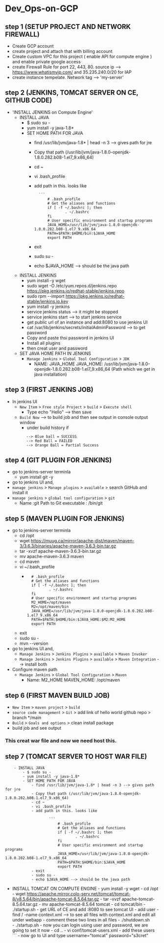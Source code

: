 # Dev_Ops-on-GCP
## step 1 (SETUP PROJECT AND NETWORK FIREWALL)
   - Create GCP account 
   - create project and attach that with billing account
   - Create custom VPC for this project ( enable API for compute engine ) and enable private google access
   - create Firewall Rule for port 22, 443, 80. source ip --> https://www.whatismyip.com/ and 35.235.240.0/20 for IAP
   - create instance tempelate. Network tag --> 'my-server'
## step 2 (JENKINS, TOMCAT SERVER ON CE, GITHUB CODE)
   - 'INSTALL JENKINS on Compute Engine'
        - INSTALL JAVA
            - $ sudo su -
            - yum install -y java-1.8*
            - SET HOME PATH FOR JAVA
                - find /usr/lib/jvm/java-1.8* | head -n 3 --> gives path for jre
                - Copy that path (/usr/lib/jvm/java-1.8.0-openjdk-1.8.0.282.b08-1.el7_9.x86_64)
                - cd ~
                - vi .bash_profile
                - add path in this. looks like

                        ``` 
                            # .bash_profile
                            # Get the aliases and functions
                            if [ -f ~/.bashrc ]; then
                                    . ~/.bashrc
                            fi
                            # User specific environment and startup programs
                            JAVA_HOME=/usr/lib/jvm/java-1.8.0-openjdk-1.8.0.282.b08-1.el7_9.x86_64
                            PATH=$PATH:$HOME/bin:$JAVA_HOME
                            export PATH
                - exit
                - sudo su -
                - echo $JAVA_HOME --> should be the java path            
        - INSTALL JENKINS 
            - yum install -y wget
            - sudo wget -O /etc/yum.repos.d/jenkins.repo https://pkg.jenkins.io/redhat-stable/jenkins.repo
            - sudo rpm --import https://pkg.jenkins.io/redhat-stable/jenkins.io.key
            - yum install -y jenkins
            - service jenkins status  --> it might be stopped
            - service jenkins start  --> to start jenkins service
            - get public url of an instance and add:8080 to use jenkins UI
            - cat /var/lib/jenkins/secrets/initialAdminPassword --> to get password
            - Copy and paste thsi password in jenkins UI
            - Install all plugins
            - then creat user and password
        - SET JAVA HOME PATH IN JENKINS 
            - `Manage Jenkins` > `Global Tool Configuration` > `JDK`
                - NAME: JAVA_HOME
                  JAVA_HOME: /usr/lib/jvm/java-1.8.0-openjdk-1.8.0.282.b08-1.el7_9.x86_64 (Path which we get in java installation)
## step 3 (FIRST JENKINS JOB)
   - In jenkins UI
        - `New Item` > `Free style Project` > `build` > `Execute shell`
           -  Type echo "Hello"  --> then save 
        - `Build Now` --> to build job and then see output in console output window
           -  under build history if
            ```
               --> Blue ball = SUCCESS
               --> Red Ball = FAILED
               --> Orange Ball = Partial Success  
## step 4 (GIT PLUGIN FOR JENKINS)
   - go to jenkins-server terminla 
      - yum install git -y
   - go to jenkins UI and,   
   - `manage jenkins` > `Manage plugins` > `available` > search GitHub and install it
   - `manage jenkins` > `global tool configuration` > `git`
     - Name :git
       Path to Git executable : /bin/git
## step 5 (MAVEN PLUGIN FOR JENKINS)
   - go to jenkins-server terminla 
      - cd /opt
      - wget https://muug.ca/mirror/apache-dist/maven/maven-3/3.6.3/binaries/apache-maven-3.6.3-bin.tar.gz
      - tar -xvzf apache-maven-3.6.3-bin.tar.gz 
      - mv apache-maven-3.6.3 maven
      - cd maven
      - vi ~/.bash_profile
        - ``` 
            # .bash_profile
            # Get the aliases and functions
            if [ -f ~/.bashrc ]; then
                    . ~/.bashrc
            fi
            # User specific environment and startup programs
            M2_HOME=/opt/maven
            M2=/opt/maven/bin
            JAVA_HOME=/usr/lib/jvm/java-1.8.0-openjdk-1.8.0.282.b08-1.el7_9.x86_64
            PATH=$PATH:$HOME/bin:$JAVA_HOME:$M2:M2_HOME
            export PATH
      - exit
      - sudo su -
      - mvn --version      
   - go to jenkins UI and,   
       - `Manage Jenkins` > `Jenkins Plugins` > `available` > `Maven Invoker`
       - `Manage Jenkins` > `Jenkins Plugins` > `available` > `Maven Integration`      --> install both
   - Configure maven path
       - `Manage Jenkins` > `Global Tool Configuration` > `Maven`    
           - Name: M2_HOME
             MAVEN_HOME: /opt/maven
## step 6 (FIRST MAVEN BUILD JOB)
   - `New Item` > `maven project` > `build` 
   - `source code management` > `Git` > add link of hello world github repo > branch */main
   - `Build` > `Goals and options` > clean install package 
   - build job and see output

### This creat war file and now we need host this.
## step 7 (TOMCAT SERVER TO HOST WAR FILE)
        - INSTALL JAVA
            - $ sudo su -
            - yum install -y java-1.8*
            - SET HOME PATH FOR JAVA
                - find /usr/lib/jvm/java-1.8* | head -n 3 --> gives path for jre
                - Copy that path (/usr/lib/jvm/java-1.8.0-openjdk-1.8.0.282.b08-1.el7_9.x86_64)
                - cd ~
                - vi .bash_profile
                - add path in this. looks like

                        ``` 
                            # .bash_profile
                            # Get the aliases and functions
                            if [ -f ~/.bashrc ]; then
                                    . ~/.bashrc
                            fi
                            # User specific environment and startup programs
                            JAVA_HOME=/usr/lib/jvm/java-1.8.0-openjdk-1.8.0.282.b08-1.el7_9.x86_64
                            PATH=$PATH:$HOME/bin:$JAVA_HOME
                            export PATH
                - exit
                - sudo su -
                - echo $JAVA_HOME --> should be the java path  
   - INSTALL TOMCAT ON COMPUTE ENGINE
            - yum install -y wget
            - cd /opt
            - wget https://apache.mirror.colo-serv.net/tomcat/tomcat-8/v8.5.64/bin/apache-tomcat-8.5.64.tar.gz
            - tar -xvzf apache-tomcat-8.5.64.tar.gz
            - mv apache-tomcat-8.5.64 tomcat
            - cd tomcat/bin
            - ./startup.sh 
            - get URL of CE and add :8080 to see tomcat UI
            - add user
                 - find / -name context.xml --> to see all files with context.xml and edit all under webapp
                 - comment these two lines in all files
                      <!--  <Valve className="org.apache.catalina.valves.RemoteAddrValve"
                             allow="127\.\d+\.\d+\.\d+|::1|0:0:0:0:0:0:0:1" />               -->
            - ./shutdown.sh             
            - ./startup.sh 
            - now you can login using user and password, we are going to set it now
              - cd ..
              - vi conf/tomcat-users.xml
              - add these users
                ``` 
                <role rolename="manager-gui"/>
                <role rolename="manager-script"/>
                <role rolename="manager-jmx"/>
                <role rolename="manager-status"/>
                <user username="admin" password="admin" roles="manager-gui, manager-script, manager-jmx, manager-status"/>
                <user username="deployer" password="deployer" roles="manager-script"/>
                <user username="tomcat" password="s3cret" roles="manager-gui"/>
              - now go to UI and type username="tomcat" password="s3cret"